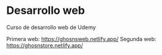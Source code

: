 # Desarrollo web
Curso de desarrollo web de Udemy

Primera web: https://ghosnsweb.netlify.app/
Segunda web: https://ghosnstore.netlify.app/

